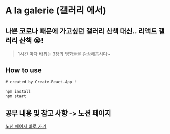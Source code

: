 # A la galerie (갤러리 에서)

## 나쁜 코로나 때문에 가고싶던 갤러리 산책 대신.. 리액트 갤러리 산책 😭!
> 1시간 마다 바뀌는 3장의 명화들을 감상해봅시다~
## How to use
```javascript
# created by Create-React-App !

npm install
npm start
```

## 공부 내용 및 참고 사항 -> 노션 페이지
[노션 페이지 바로 가기][notion-page-redirect]

[notion-page-redirect]: https://www.notion.so/la-galerie-ce60bf7733114fb982f72a9916392790

